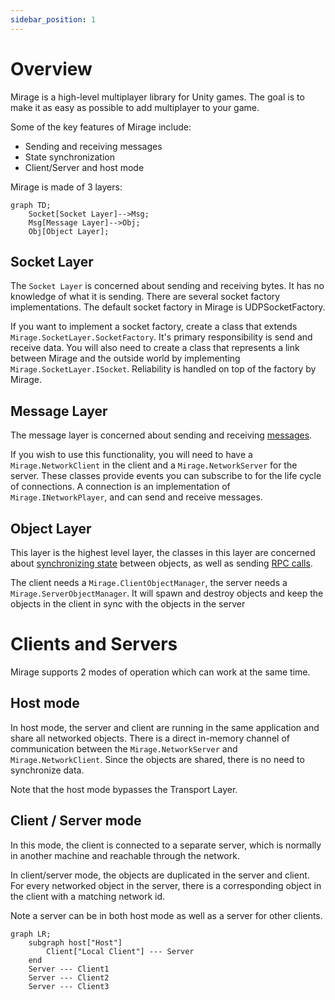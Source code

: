 ```yaml
---
sidebar_position: 1
---
```


# Overview

Mirage is a high-level multiplayer library for Unity games. The goal is to make it as easy as possible to add 
multiplayer to your game.

Some of the key features of Mirage include:
* Sending and receiving messages
* State synchronization
* Client/Server and host mode

Mirage is made of 3 layers:

```mermaid
graph TD;
    Socket[Socket Layer]-->Msg;
    Msg[Message Layer]-->Obj;
    Obj[Object Layer];
```

## Socket Layer

The `Socket Layer` is concerned about sending and receiving bytes. It has no knowledge of what it is sending. 
There are several socket factory implementations. The default socket factory in Mirage is UDPSocketFactory. 

If you want to implement a socket factory, create a class that extends `Mirage.SocketLayer.SocketFactory`. 
It's primary responsibility is send and receive data.
You will also need to create a class that represents a link between Mirage and the outside world by implementing `Mirage.SocketLayer.ISocket`.
Reliability is handled on top of the factory by Mirage.

## Message Layer

The message layer is concerned about sending and receiving [messages](/docs/guides/remote-actions/network-messages).

If you wish to use this functionality, you will need to have a `Mirage.NetworkClient` in the client and a 
`Mirage.NetworkServer` for the server. These classes provide events you can subscribe to for the life cycle of connections. 
A connection is an implementation of `Mirage.INetworkPlayer`, and can send and receive messages. 

## Object Layer

This layer is the highest level layer,  the classes in this layer are concerned about [synchronizing state](/docs/guides/sync/) 
between objects, as well as sending [RPC calls](/docs/guides/remote-actions/).

The client needs a `Mirage.ClientObjectManager`, the server needs a `Mirage.ServerObjectManager`. It will spawn and 
destroy objects and keep the objects in the client in sync with the objects in the server

# Clients and Servers 

Mirage supports 2 modes of operation which can work at the same time.

## Host mode

In host mode,  the server and client are running in the same application and share all networked objects. 
There is a direct in-memory channel of communication between the `Mirage.NetworkServer` and `Mirage.NetworkClient`. 
Since the objects are shared, there is no need to synchronize data. 

Note that the host mode bypasses the Transport Layer.

## Client / Server mode

In this mode,  the client is connected to a separate server, which is normally in another machine and reachable through the network.

In client/server mode, the objects are duplicated in the server and client.  For every networked object in the server, 
there is a corresponding object in the client with a matching network id.

Note a server can be in both host mode as well as a server for other clients.

```mermaid
graph LR;
    subgraph host["Host"]
        Client["Local Client"] --- Server
    end
    Server --- Client1
    Server --- Client2
    Server --- Client3
```